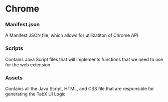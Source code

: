 # Chrome
### Manifest.json
   A Manifest JSON file, which allows for utilizatiton of Chrome API 
### Scripts
   Contains Java Script files that will implements functions that we need
    to use for the web extension
### Assets
   Contains all the Java Script, HTML, and CSS file that are responsible for generating the TabX UI Logic
     

